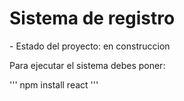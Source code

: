 <h1> Sistema de registro </h1>
- Estado del proyecto: en construccion

Para ejecutar el sistema debes poner:

''' npm install react '''
